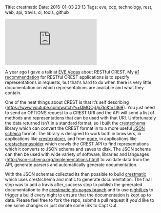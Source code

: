 Title: crestmatic
Date: 2016-01-03 23:13
Tags: eve, ccp, technology, rest, web, api, travis, ci, tools, github

<div class="flex-video widescreen"><iframe src="https://www.youtube.com/watch?v=QMQOjUjrZIo" frameborder="0" allowfullscreen=""></iframe></div>

A year ago I gave a talk at [EVE Vegas](http://vegas.eveonline.com/) about RESTful CREST. My [#1 recommendation](https://youtu.be/QMQOjUjrZIo?t=697) for RESTful CREST applications is to specify representations in requests, but that's hard to do when there is very little documentation on which representations are available and what they contain.

One of the neat things about CREST is that it’s self describing (https://www.youtube.com/watch?v=QMQOjUjrZIo&t=1369). You just need to send an OPTIONS request to a CREST URI and the API will send a list of methods and representations that can be used with that URI. Unfortunately the data returned isn’t in a standard format, so I built the [crestschema](https://github.com/jimpurbrick/crestschema) library which can convert the CREST format in to a more useful [JSON schema](http://json-schema.org/latest/json-schema-core.html) format. The library is designed to work both in browsers, in applications like [crestexplorer](https://github.com/jimpurbrick/crestexplorerjs), and from [node](https://nodejs.org/), in applications like [crestschemaspider](https://github.com/jimpurbrick/crestschema/blob/master/crestschemaspider.js) which crawls the CREST API to find representations which it converts to JSON schema and saves to disk. The JSON schema can then be used with wide variety of software, libraries and languages (http://json-schema.org/implementations.html) to validate data from the API, generate parsers and automatically generate documentation. 

With the JSON schemas collected its then possible to build [crestmatic](https://github.com/jimpurbrick/crestmatic) which uses crestschema and matic to generate documentation. The final step was to add a travis after_success step to publish the generated documentation to the [crestmatic gh-pages branch](http://jimpurbrick.com/crestmatic/) and to use [nightli.es](https://nightli.es/) to trigger a build every night to ensure that the documentation is kept up to date. Please feel free to fork the repo, submit a pull request if you'd like to see some changes or just donate some ISK to Capt Out.
